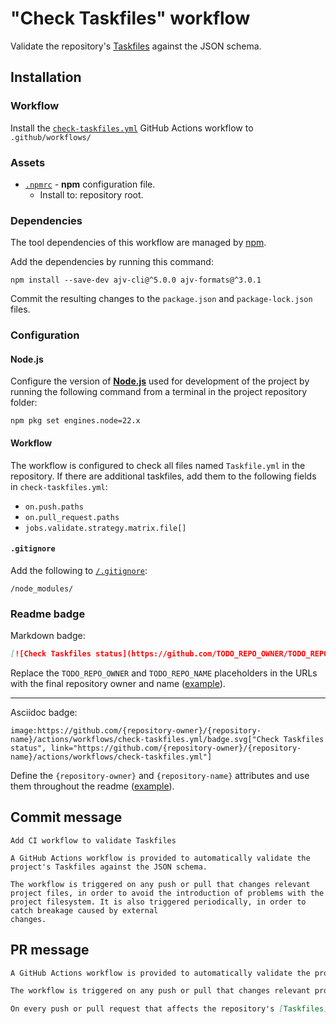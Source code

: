 # "Check Taskfiles" workflow

Validate the repository's [Taskfiles](https://taskfile.dev/#/usage) against the JSON schema.

## Installation

### Workflow

Install the [`check-taskfiles.yml`](check-taskfiles.yml) GitHub Actions workflow to `.github/workflows/`

### Assets

- [`.npmrc`](assets/npm/.npmrc) - **npm** configuration file.
  - Install to: repository root.

### Dependencies

The tool dependencies of this workflow are managed by [npm](https://www.npmjs.com/).

Add the dependencies by running this command:

```text
npm install --save-dev ajv-cli@^5.0.0 ajv-formats@^3.0.1
```

Commit the resulting changes to the `package.json` and `package-lock.json` files.

### Configuration

#### Node.js

Configure the version of [**Node.js**](https://nodejs.org) used for development of the project by running the following command from a terminal in the project repository folder:

```text
npm pkg set engines.node=22.x
```

#### Workflow

The workflow is configured to check all files named `Taskfile.yml` in the repository. If there are additional taskfiles, add them to the following fields in `check-taskfiles.yml`:

- `on.push.paths`
- `on.pull_request.paths`
- `jobs.validate.strategy.matrix.file[]`

#### `.gitignore`

Add the following to [`/.gitignore`](https://git-scm.com/docs/gitignore):

```
/node_modules/
```

### Readme badge

Markdown badge:

```markdown
[![Check Taskfiles status](https://github.com/TODO_REPO_OWNER/TODO_REPO_NAME/actions/workflows/check-taskfiles.yml/badge.svg)](https://github.com/TODO_REPO_OWNER/TODO_REPO_NAME/actions/workflows/check-taskfiles.yml)
```

Replace the `TODO_REPO_OWNER` and `TODO_REPO_NAME` placeholders in the URLs with the final repository owner and name ([example](https://raw.githubusercontent.com/arduino-libraries/ArduinoIoTCloud/master/README.md)).

---

Asciidoc badge:

```adoc
image:https://github.com/{repository-owner}/{repository-name}/actions/workflows/check-taskfiles.yml/badge.svg["Check Taskfiles status", link="https://github.com/{repository-owner}/{repository-name}/actions/workflows/check-taskfiles.yml"]
```

Define the `{repository-owner}` and `{repository-name}` attributes and use them throughout the readme ([example](https://raw.githubusercontent.com/arduino-libraries/WiFiNINA/master/README.adoc)).

## Commit message

```
Add CI workflow to validate Taskfiles

A GitHub Actions workflow is provided to automatically validate the project's Taskfiles against the JSON schema.

The workflow is triggered on any push or pull that changes relevant project files, in order to avoid the introduction of problems with the project filesystem. It is also triggered periodically, in order to catch breakage caused by external
changes.
```

## PR message

```markdown
A GitHub Actions workflow is provided to automatically validate the project's [Taskfiles](https://taskfile.dev/#/usage) against the JSON schema.

The workflow is triggered on any push or pull that changes relevant project files, in order to avoid the introduction of problems with the project filesystem. It is also triggered periodically, in order to catch breakage caused by external changes.

On every push or pull request that affects the repository's [Taskfiles](https://taskfile.dev/#/usage), and periodically, validate them against [the JSON schema](https://taskfile.dev/schema.json).
```
